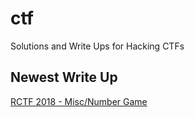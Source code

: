 # ctf

Solutions and Write Ups for Hacking CTFs

## Newest Write Up

[RCTF 2018 - Misc/Number Game](2018/rctf/misc/numbers-game/README.md)

